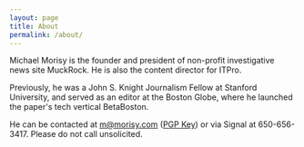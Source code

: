 ```yaml
---
layout: page
title: About
permalink: /about/
---
```


<amp-img width="600" layout="responsive" src="/assets/images/charles.jpg"></amp-img>

Michael Morisy is the founder and president of non-profit investigative news site MuckRock. He is also the content director for ITPro.

Previously, he was a John S. Knight Journalism Fellow at Stanford University, and served as an editor at the Boston Globe, where he launched the paper's tech vertical BetaBoston.

He can be contacted at m@morisy.com ([PGP Key](https://keybase.io/morisy)) or via Signal at 650-656-3417. Please do not call unsolicited.